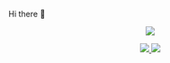 Hi there 👋

<p align="center">
  <a href="https://profile.intra.42.fr/">
    <img src="https://badge42.vercel.app/api/v2/clbgh1ht000110glbxan4xbs7/stats?cursusId=21&coalitionId=undefined">
  </a> 
</p>

<p align="center">
  <a href="https://github.com/manyakhachatryan">
    <img src="https://github-readme-stats.vercel.app/api?username=manyakhachatryan&count_private=true&show_icons=true&theme=chartreuse-dark">
    <img src="https://github-readme-stats.vercel.app/api/top-langs/?username=manyakhachatryan&show_icons=true&locale=en&layout=compact&theme=chartreuse-dark">
  </a>
</p>
